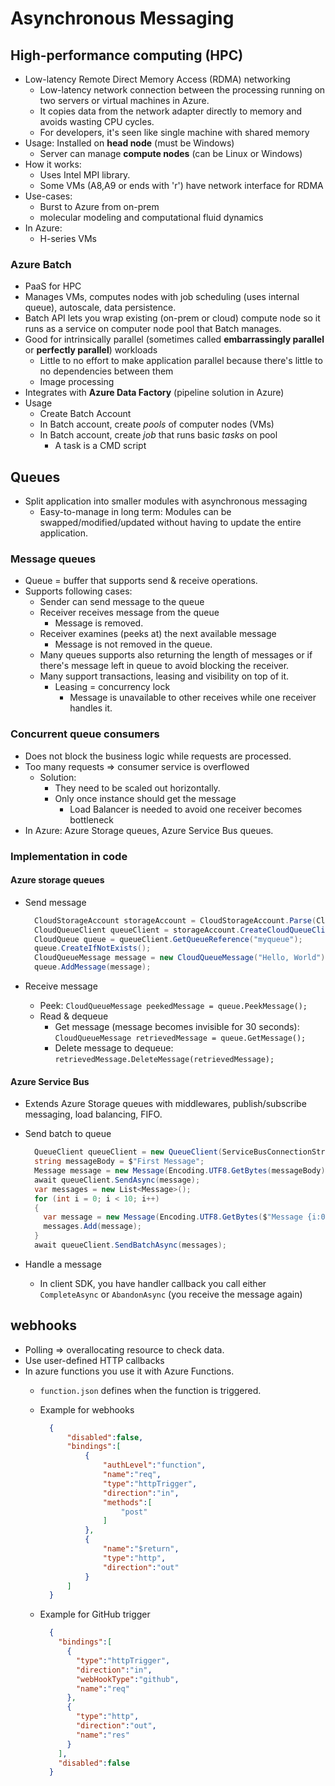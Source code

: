 # Asynchronous Messaging

## High-performance computing (HPC)

- Low-latency Remote Direct Memory Access (RDMA) networking
  - Low-latency network connection between the processing running on two servers or virtual machines in Azure.
  - It copies data from the network adapter directly to memory and avoids wasting CPU cycles.
  - For developers, it's seen like single machine with shared memory
- Usage: Installed on **head node** (must be Windows)
  - Server can manage **compute nodes** (can be Linux or Windows)
- How it works:
  - Uses Intel MPI library.
  - Some VMs (A8,A9 or ends with 'r') have network interface for RDMA
- Use-cases:
  - Burst to Azure from on-prem
  - molecular modeling and computational fluid dynamics
- In Azure:
  - H-series VMs

### Azure Batch

- PaaS for HPC
- Manages VMs, computes nodes with job scheduling (uses internal queue), autoscale, data persistence.
- Batch API lets you wrap existing (on-prem or cloud) compute node so it runs as a service on computer node pool that Batch manages.
- Good for intrinsically parallel (sometimes called **embarrassingly parallel** or **perfectly parallel**) workloads
  - Little to no effort to make application parallel because there's little to no dependencies between them
  - Image processing
- Integrates with **Azure Data Factory** (pipeline solution in Azure)
- Usage
  - Create Batch Account
  - In Batch account, create _pools_ of computer nodes (VMs)
  - In Batch account, create _job_ that runs basic _tasks_ on pool
    - A task is a CMD script

## Queues

- Split application into smaller modules with asynchronous messaging
  - Easy-to-manage in long term: Modules can be swapped/modified/updated without having to update the entire application.

### Message queues

- Queue = buffer that supports send & receive operations.
- Supports following cases:
  - Sender can send message to the queue
  - Receiver receives message from the queue
    - Message is removed.
  - Receiver examines (peeks at) the next available message
    - Message is not removed in the queue.
  - Many queues supports also returning the length of messages or if there's message left in queue to avoid blocking the receiver.
  - Many support transactions, leasing and visibility on top of it.
    - Leasing = concurrency lock
      - Message is unavailable to other receives while one receiver handles it.

### Concurrent queue consumers

- Does not block the business logic while requests are processed.
- Too many requests => consumer service is overflowed
  - Solution:
    - They need to be scaled out horizontally.
    - Only once instance should get the message
      - Load Balancer is needed to avoid one receiver becomes bottleneck
- In Azure: Azure Storage queues, Azure Service Bus queues.

### Implementation in code

#### Azure storage queues

- Send message

  ```c#
    CloudStorageAccount storageAccount = CloudStorageAccount.Parse(CloudConfigurationManager.GetSetting("StorageConnectionString"));
    CloudQueueClient queueClient = storageAccount.CreateCloudQueueClient();
    CloudQueue queue = queueClient.GetQueueReference("myqueue");
    queue.CreateIfNotExists();
    CloudQueueMessage message = new CloudQueueMessage("Hello, World");
    queue.AddMessage(message);
  ```

- Receive message
  - Peek: `CloudQueueMessage peekedMessage = queue.PeekMessage();`
  - Read & dequeue
    - Get message (message becomes invisible for 30 seconds):  `CloudQueueMessage retrievedMessage = queue.GetMessage();`
    - Delete message to dequeue: `retrievedMessage.DeleteMessage(retrievedMessage);`

#### Azure Service Bus

- Extends Azure Storage queues with middlewares, publish/subscribe messaging, load balancing, FIFO.
- Send batch to queue

  ```c#
    QueueClient queueClient = new QueueClient(ServiceBusConnectionString, QueueName);
    string messageBody = $"First Message";
    Message message = new Message(Encoding.UTF8.GetBytes(messageBody));
    await queueClient.SendAsync(message);
    var messages = new List<Message>();
    for (int i = 0; i < 10; i++)
    {
      var message = new Message(Encoding.UTF8.GetBytes($"Message {i:00}")};
      messages.Add(message);
    }
    await queueClient.SendBatchAsync(messages);
  ```

- Handle a message
  - In client SDK, you have handler callback you call either `CompleteAsync` or `AbandonAsync` (you receive the message again)

## webhooks

- Polling => overallocating resource to check data.
- Use user-defined HTTP callbacks
- In azure functions you use it with Azure Functions.
  - `function.json` defines when the function is triggered.
  - Example for webhooks

    ```json
      {
          "disabled":false,
          "bindings":[
              {
                  "authLevel":"function",
                  "name":"req",
                  "type":"httpTrigger",
                  "direction":"in",
                  "methods":[
                      "post"
                  ]
              },
              {
                  "name":"$return",
                  "type":"http",
                  "direction":"out"
              }
          ]
      }
    ```

  - Example for GitHub trigger

    ```json
      {
        "bindings":[
          {
            "type":"httpTrigger",
            "direction":"in",
            "webHookType":"github",
            "name":"req"
          },
          {
            "type":"http",
            "direction":"out",
            "name":"res"
          }
        ],
        "disabled":false
      }
    ```

